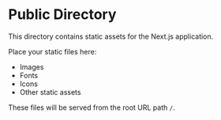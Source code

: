# Public Directory

This directory contains static assets for the Next.js application.

Place your static files here:
- Images
- Fonts
- Icons
- Other static assets

These files will be served from the root URL path `/`.
